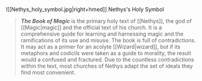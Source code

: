 ![[Nethys_holy_symbol.jpg|right+hmed]] 
 Nethys's Holy Symbol
> ***The Book of Magic*** is the primary holy text of [[Nethys]], the god of [[Magic|magic]] and the official text of his church.
> It is a comprehensive guide for learning and harnessing magic and the ramifications of its use and misuse. The book is full of contradictions. It may act as a primer for an acolyte [[Wizard|wizard]], but if its metaphors and codicils were taken as a guide to morality, the result would a confused and fractured.
> Due to the countless contradictions within the text, most churches of Nethys adapt the set of ideals they find most convenient.







